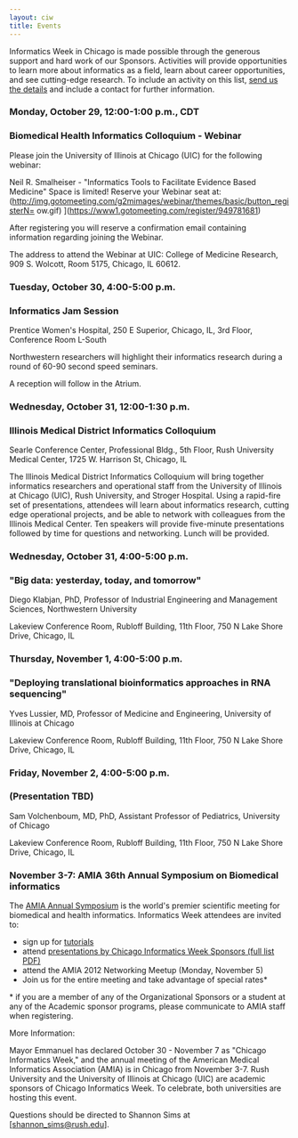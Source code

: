 ```yaml
---
layout: ciw
title: Events
---
```


Informatics Week in Chicago is made possible through the generous support and hard work of our Sponsors.  Activities will provide opportunities to learn more about informatics as a field, learn about career opportunities, and see cutting-edge research.  To include an activity on this list, [send us the details](mailto:informatics-webmaster@nubic.northwestern.edu) and include a contact for further information.


### Monday, October 29, 12:00-1:00 p.m., CDT
### Biomedical Health Informatics Colloquium - Webinar

Please join the University of Illinois at Chicago (UIC) for the following webinar:

Neil R. Smalheiser - "Informatics Tools to Facilitate Evidence Based Medicine"
Space is limited!  Reserve your Webinar seat at: (http://img.gotomeeting.com/g2mimages/webinar/themes/basic/button_registerN=
ow.gif) ](https://www1.gotomeeting.com/register/949781681)

After registering you will reserve a confirmation email containing information regarding joining the Webinar.

The address to attend the Webinar at UIC:  College of Medicine Research, 909 S. Wolcott, Room 5175, Chicago, IL 60612.



### Tuesday, October 30, 4:00-5:00 p.m.
### Informatics Jam Session

Prentice Women's Hospital, 250 E Superior, Chicago, IL, 3rd Floor, Conference Room L-South

Northwestern researchers will highlight their informatics research during a round of 60-90 second speed seminars.

A reception will follow in the Atrium.



### Wednesday, October 31, 12:00-1:30 p.m.
### Illinois Medical District Informatics Colloquium

Searle Conference Center, Professional Bldg., 5th Floor, Rush University Medical Center, 1725 W. Harrison St, Chicago, IL

The Illinois Medical District Informatics Colloquium will bring together informatics researchers and operational staff from the University of Illinois at Chicago (UIC), Rush University, and Stroger Hospital.  Using a rapid-fire set of presentations, attendees will learn about informatics research, cutting edge operational projects, and be able to network with colleagues from the Illinois Medical Center.  Ten speakers will provide five-minute presentations followed by time for questions and networking. Lunch will be provided.



### Wednesday, October 31, 4:00-5:00 p.m.
### "Big data: yesterday, today, and tomorrow"

Diego Klabjan, PhD, Professor of Industrial Engineering and Management Sciences, Northwestern University

Lakeview Conference Room, Rubloff Building, 11th Floor, 750 N Lake Shore Drive, Chicago, IL



### Thursday, November 1, 4:00-5:00 p.m.
### "Deploying translational bioinformatics approaches in RNA sequencing"

Yves Lussier, MD, Professor of Medicine and Engineering, University of Illinois at Chicago

Lakeview Conference Room, Rubloff Building, 11th Floor, 750 N Lake Shore Drive, Chicago, IL



### Friday, November 2, 4:00-5:00 p.m.
### (Presentation TBD)

Sam Volchenboum, MD, PhD, Assistant Professor of Pediatrics, University of Chicago

Lakeview Conference Room, Rubloff Building, 11th Floor, 750 N Lake Shore Drive, Chicago, IL



### November 3-7: AMIA 36th Annual Symposium on Biomedical informatics

The [AMIA Annual Symposium](http://www.amia.org/amia2012) is the world's premier scientific meeting for biomedical and health informatics.  Informatics Week attendees are invited to:

*	sign up for [tutorials](http://www.amia.org/amia2012/tutorials)
* attend [presentations by Chicago Informatics Week Sponsors (full list PDF)](./chicago-talks-2.pdf)
*	attend the AMIA 2012 Networking Meetup (Monday, November 5)
*	Join us for the entire meeting and take advantage of special rates*


\* if you are a member of any of the Organizational Sponsors or a student at any of the Academic sponsor programs, please communicate to AMIA staff when registering.

More Information:

Mayor Emmanuel has declared October 30 - November 7 as "Chicago Informatics Week," and the annual meeting of the American Medical Informatics Association (AMIA) is in Chicago from November 3-7.  Rush University and the University of Illinois at Chicago (UIC) are academic sponsors of Chicago Informatics Week.  To celebrate, both universities are hosting this event.

Questions should be directed to Shannon Sims at [shannon_sims@rush.edu].